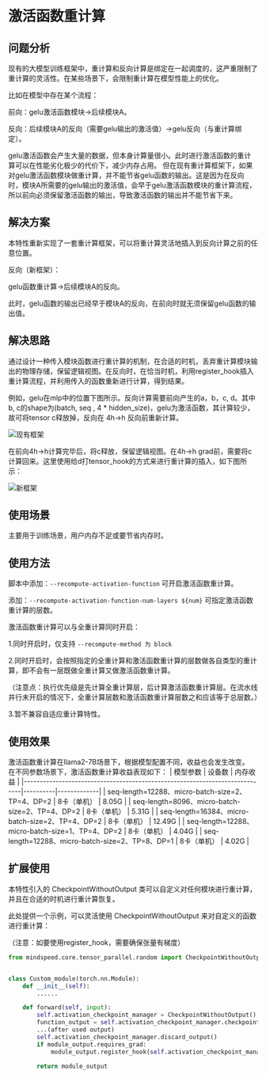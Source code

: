 # 激活函数重计算

## 问题分析

现有的大模型训练框架中，重计算和反向计算是绑定在一起调度的，这严重限制了重计算的灵活性。在某些场景下，会限制重计算在模型性能上的优化。

比如在模型中存在某个流程：

前向：gelu激活函数模块->后续模块A。

反向：后续模块A的反向（需要gelu输出的激活值）->gelu反向（与重计算绑定）。

gelu激活函数会产生大量的数据，但本身计算量很小。此时进行激活函数的重计算可以在性能劣化极少的代价下，减少内存占用。
但在现有重计算框架下，如果对gelu激活函数模块做重计算，并不能节省gelu函数的输出。这是因为在反向时，模块A所需要的gelu输出的激活值，会早于gelu激活函数模块的重计算流程，所以前向必须保留激活函数的输出，导致激活函数的输出并不能节省下来。


## 解决方案

本特性重新实现了一套重计算框架，可以将重计算灵活地插入到反向计算之前的任意位置。

反向（新框架）：

gelu函数重计算->后续模块A的反向。

此时，gelu函数的输出已经早于模块A的反向，在前向时就无须保留gelu函数的输出值。

## 解决思路

通过设计一种传入模块函数进行重计算的机制，在合适的时机，丢弃重计算模块输出的物理存储，保留逻辑视图。在反向时，在恰当时机，利用register_hook插入重计算流程，并利用传入的函数重新进行计算，得到结果。

例如，gelu在mlp中的位置下图所示。反向计算需要前向产生的a，b，c, d。其中b, c的shape为(batch, seq , 4 * hidden_size)，gelu为激活函数，其计算较少，故可将tensor c释放掉，反向在 4h->h 反向前重新计算。

![现有框架](https://gitee.com/ascend/MindSpeed/raw/master/sources/images/activation_function_a.png)

在前向4h->h计算完毕后，将c释放，保留逻辑视图。在4h->h grad前，需要将c计算回来。这里使用给d打tensor_hook的方式来进行重计算的插入，如下图所示：

![新框架](https://gitee.com/ascend/MindSpeed/raw/master/sources/images/activation_function_b.png)

## 使用场景

主要用于训练场景，用户内存不足或要节省内存时。

## 使用方法

脚本中添加：`--recompute-activation-function` 可开启激活函数重计算。

添加：`--recompute-activation-function-num-layers ${num}` 可指定激活函数重计算的层数。

激活函数重计算可以与全重计算同时开启：

1.同时开启时，仅支持 `--recompute-method 为 block`

2.同时开启时，会按照指定的全重计算和激活函数重计算的层数做各自类型的重计算，即不会有一层既做全重计算又做激活函数重计算。

（注意点：执行优先级是先计算全重计算层，后计算激活函数重计算层。在流水线并行未开启的情况下，全重计算层数和激活函数重计算层数之和应该等于总层数。）

3.暂不兼容自适应重计算特性。

## 使用效果
激活函数重计算在llama2-7B场景下，根据模型配置不同，收益也会发生改变。
在不同参数场景下，激活函数重计算收益表现如下：
| 模型参数                                                                          | 设备数    | 内存收益        |
|-----------------------------------------------------------------------------|----------|-------------|
| seq-length=12288、micro-batch-size=2、TP=4、DP=2  | 8卡（单机）   | 8.05G   |
| seq-length=8096、micro-batch-size=2、TP=4、DP=2   | 8卡（单机）   | 5.31G   |
| seq-length=16384、micro-batch-size=2、TP=4、DP=2  | 8卡（单机）   | 12.49G  |
| seq-length=12288、micro-batch-size=1、TP=4、DP=2  | 8卡（单机）   | 4.04G   |
| seq-length=12288、micro-batch-size=2、TP=8、DP=1  | 8卡（单机）   | 4.02G   |

## 扩展使用

本特性引入的 CheckpointWithoutOutput 类可以自定义对任何模块进行重计算，并且在合适的时机进行重计算恢复。

此处提供一个示例，可以灵活使用 CheckpointWithoutOutput 来对自定义的函数进行重计算：

（注意：如要使用register_hook，需要确保张量有梯度）
```python
from mindspeed.core.tensor_parallel.random import CheckpointWithoutOutput


class Custom_module(torch.nn.Module):
    def __init__(self):
        ......

    def forward(self, input):
        self.activation_checkpoint_manager = CheckpointWithoutOutput()
        function_output = self.activation_checkpoint_manager.checkpoint(self.custom_function, False, function_input1, function_input2, ...)
        ...(after used output)
        self.activation_checkpoint_manager.discard_output()
        if module_output.requires_grad:
            module_output.register_hook(self.activation_checkpoint_manager.recompute)

        return module_output
```
